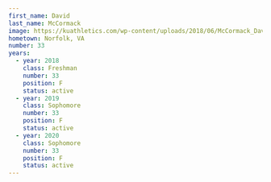 ```yaml
---
first_name: David
last_name: McCormack
image: https://kuathletics.com/wp-content/uploads/2018/06/McCormack_David_06252018-1024x853.jpg
hometown: Norfolk, VA
number: 33
years:
  - year: 2018
    class: Freshman
    number: 33
    position: F
    status: active
  - year: 2019
    class: Sophomore
    number: 33
    position: F
    status: active
  - year: 2020
    class: Sophomore
    number: 33
    position: F
    status: active
---
```

